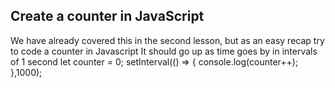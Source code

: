 ## Create a counter in JavaScript

We have already covered this in the second lesson, but as an easy recap try to code a counter in Javascript
It should go up as time goes by in intervals of 1 second
let counter = 0;
setInterval(() => {
  console.log(counter++);
},1000);
